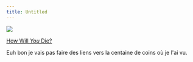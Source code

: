 ```yaml
---
title: Untitled
---
```


  
![](http://factor-five.com/~water/n2cip/die/murder.gif)  
  
[How Will _You_ Die?](http://factor-five.com/~water/n2cip/die/index.php)

  

Euh bon je vais pas faire des liens vers la centaine de coins où je l'ai vu.

